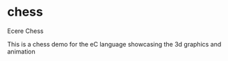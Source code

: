 chess
=====

Ecere Chess

This is a chess demo for the eC language showcasing the 3d graphics and animation
